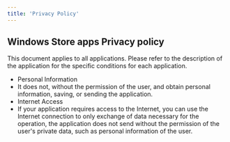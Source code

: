 ```yaml
---
title: 'Privacy Policy'
---
```


## Windows Store apps Privacy policy

This document applies to all applications. Please refer to the description of the application for the specific conditions for each application.

- Personal Information
 - It does not, without the permission of the user, and obtain personal information, saving, or sending the application. 
- Internet Access
 - If your application requires access to the Internet, you can use the Internet connection to only exchange of data necessary for the operation, the application does not send without the permission of the user's private data, such as personal information of the user. 